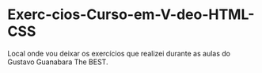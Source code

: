 # Exerc-cios-Curso-em-V-deo-HTML-CSS
Local onde vou deixar os exercícios que realizei durante as aulas do Gustavo Guanabara The BEST.
